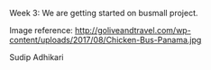 Week 3: We are getting started on busmall project.





Image reference:
http://goliveandtravel.com/wp-content/uploads/2017/08/Chicken-Bus-Panama.jpg


Sudip Adhikari